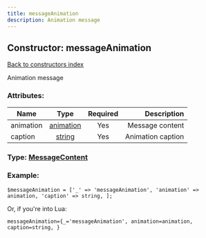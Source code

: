 ```yaml
---
title: messageAnimation
description: Animation message
---
```

## Constructor: messageAnimation  
[Back to constructors index](index.md)



Animation message

### Attributes:

| Name     |    Type       | Required | Description |
|----------|:-------------:|:--------:|------------:|
|animation|[animation](../types/animation.md) | Yes|Message content|
|caption|[string](../types/string.md) | Yes|Animation caption|



### Type: [MessageContent](../types/MessageContent.md)


### Example:

```
$messageAnimation = ['_' => 'messageAnimation', 'animation' => animation, 'caption' => string, ];
```  

Or, if you're into Lua:  


```
messageAnimation={_='messageAnimation', animation=animation, caption=string, }

```



